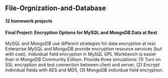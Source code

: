 ## File-Orgnization-and-Database
#### 12 homework projects
#### Final Project: Encryption Options for MySQL and MongoDB Data at Rest
MySQL and MongoDB use different strategies for data encryption at rest. Enterprise MySQL and MongoDB provide encryption resource services (but with cost). Individual field encryption in MySQL GPL Workbench is easier than in MongoDB Community Edition. Provide three simulations: (1) Turn on SSL encryption and test connection between client and server, (2) Encrypt individual fields with AES and MD5, (3) MongoDB individual field encryption.
